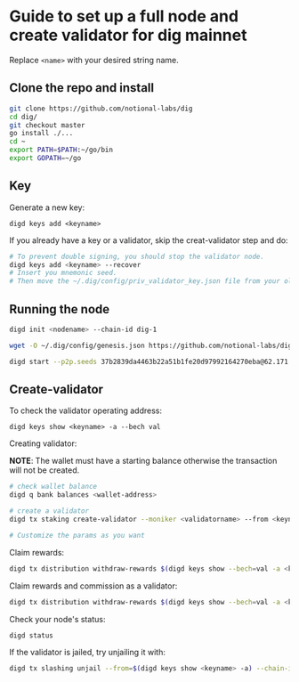 # Guide to set up a full node and create validator for dig mainnet

Replace `<name>` with your desired string name.

## Clone the repo and install

```bash
git clone https://github.com/notional-labs/dig
cd dig/
git checkout master
go install ./...
cd ~
export PATH=$PATH:~/go/bin
export GOPATH=~/go
```

## Key
Generate a new key:
```
digd keys add <keyname>
```

If you already have a key or a validator, skip the creat-validator step and do:
```bash
# To prevent double signing, you should stop the validator node.
digd keys add <keyname> --recover
# Insert you mnemonic seed.
# Then move the ~/.dig/config/priv_validator_key.json file from your old validating machine to the new one, same location.
```

## Running the node

```bash
digd init <nodename> --chain-id dig-1

wget -O ~/.dig/config/genesis.json https://github.com/notional-labs/dig/raw/master/networks/mainnets/dig-1/genesis.json

digd start --p2p.seeds 37b2839da4463b22a51b1fe20d97992164270eba@62.171.157.192:26656,e2c96b96d4c3a461fb246edac3b3cdbf47768838@65.21.202.37:6969 --p2p.persistent_peers 33f4788e1c6a378b929c66f31e8d253b9fd47c47@194.163.154.251:26656,64eccffdc60a206227032d3a021fbf9dfc686a17@194.163.156.84:26656,be7598b2d56fb42a27821259ad14aff24c40f3d2@172.16.152.118:26656,f446e37e47297ce9f8951957d17a2ae9a16db0b8@137.184.67.162:26656,ab2fa2789f481e2856a5d83a2c3028c5b215421d@144.91.117.49:26656,e9e89250b40b4512237c77bd04dc76c06a3f8560@185.214.135.205:26656,1539976f4ee196f172369e6f348d60a6e3ec9e93@159.69.147.189:26656,85316823bee88f7b05d0cfc671bee861c0237154@95.217.198.243:26656,eb55b70c9fd8fc0d5530d0662336377668aab3f9@185.194.219.128:26656
```
## Create-validator
To check the validator operating address:
```
digd keys show <keyname> -a --bech val
```

Creating validator:

**NOTE**: The wallet must have a starting balance otherwise the transaction will not be created.

```bash
# check wallet balance
digd q bank balances <wallet-address>

# create a validator
digd tx staking create-validator --moniker <validatorname> --from <keyname> --pubkey="$(digd tendermint show-validator)" --amount="1000000udig" --commission-max-rate="0.10" --commission-max-change-rate="0.05" --commission-rate="0.05" --min-self-delegation 1 --chain-id dig-1

# Customize the params as you want
```

Claim rewards:
```bash
digd tx distribution withdraw-rewards $(digd keys show --bech=val -a <keyname>) --from <keyname> --chain-id dig-1
```

Claim rewards and commission as a validator:
```bash
digd tx distribution withdraw-rewards $(digd keys show --bech=val -a <keyname>) --from <keyname> --chain-id dig-1 --commission
```

Check your node's status:
```bash
digd status
```

If the validator is jailed, try unjailing it with:
```bash
digd tx slashing unjail --from=$(digd keys show <keyname> -a) --chain-id dig-1 --fees 10000udig --gas 10000
```
